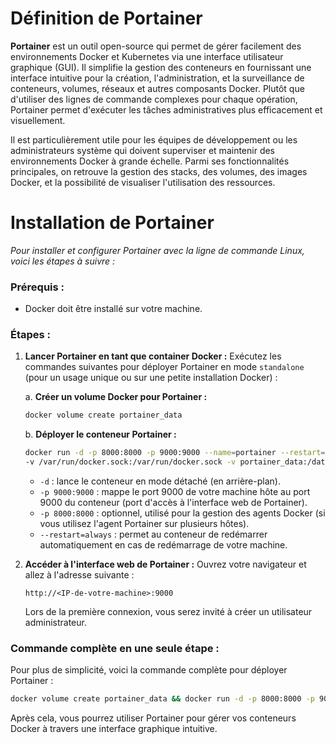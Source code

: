 # Définition de Portainer

**Portainer** est un outil open-source qui permet de gérer facilement des environnements Docker et Kubernetes via une interface utilisateur graphique (GUI). Il simplifie la gestion des conteneurs en fournissant une interface intuitive pour la création, l'administration, et la surveillance de conteneurs, volumes, réseaux et autres composants Docker. Plutôt que d'utiliser des lignes de commande complexes pour chaque opération, Portainer permet d'exécuter les tâches administratives plus efficacement et visuellement.

Il est particulièrement utile pour les équipes de développement ou les administrateurs système qui doivent superviser et maintenir des environnements Docker à grande échelle. Parmi ses fonctionnalités principales, on retrouve la gestion des stacks, des volumes, des images Docker, et la possibilité de visualiser l'utilisation des ressources.
# Installation de Portainer

*Pour installer et configurer Portainer avec la ligne de commande Linux, voici les étapes à suivre :*

### Prérequis :
- Docker doit être installé sur votre machine.

### Étapes :


1. **Lancer Portainer en tant que container Docker :**
   Exécutez les commandes suivantes pour déployer Portainer en mode `standalone` (pour un usage unique ou sur une petite installation Docker) :

   a. **Créer un volume Docker pour Portainer :**
   ```bash
   docker volume create portainer_data
   ```

   b. **Déployer le conteneur Portainer :**
   ```bash
   docker run -d -p 8000:8000 -p 9000:9000 --name=portainer --restart=always \
   -v /var/run/docker.sock:/var/run/docker.sock -v portainer_data:/data portainer/portainer-ce
   ```

   - `-d` : lance le conteneur en mode détaché (en arrière-plan).
   - `-p 9000:9000` : mappe le port 9000 de votre machine hôte au port 9000 du conteneur (port d'accès à l'interface web de Portainer).
   - `-p 8000:8000` : optionnel, utilisé pour la gestion des agents Docker (si vous utilisez l'agent Portainer sur plusieurs hôtes).
   - `--restart=always` : permet au conteneur de redémarrer automatiquement en cas de redémarrage de votre machine.

2. **Accéder à l'interface web de Portainer :**
   Ouvrez votre navigateur et allez à l'adresse suivante :

   ```
   http://<IP-de-votre-machine>:9000
   ```

   Lors de la première connexion, vous serez invité à créer un utilisateur administrateur.

### Commande complète en une seule étape :
Pour plus de simplicité, voici la commande complète pour déployer Portainer :

```bash
docker volume create portainer_data && docker run -d -p 8000:8000 -p 9000:9000 --name=portainer --restart=always -v /var/run/docker.sock:/var/run/docker.sock -v portainer_data:/data portainer/portainer-ce
```

Après cela, vous pourrez utiliser Portainer pour gérer vos conteneurs Docker à travers une interface graphique intuitive.

